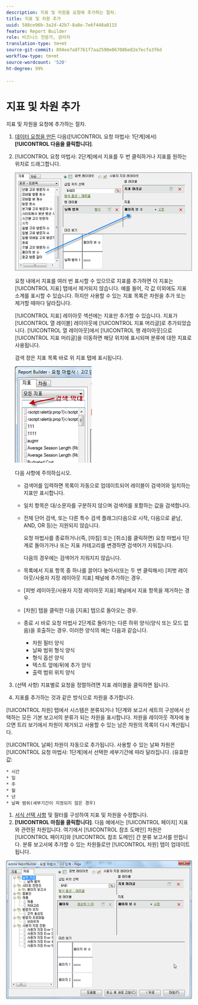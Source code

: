 ```yaml
---
description: 지표 및 차원을 요청에 추가하는 절차.
title: 지표 및 차원 추가
uuid: 588ce96b-3a2d-42b7-8a8e-7e6f448a0115
feature: Report Builder
role: 비즈니스 전문가, 관리자
translation-type: tm+mt
source-git-commit: 894ee7a8f761f7aa2590e06708be82e7ecfa3f6d
workflow-type: tm+mt
source-wordcount: '520'
ht-degree: 99%

---
```



# 지표 및 차원 추가

지표 및 차원을 요청에 추가하는 절차.

1. [데이터 요청을 만든](/help/analyze/report-builder/data-requests/data-requests.md) 다음([!UICONTROL 요청 마법사: 1단계]에서) **[!UICONTROL 다음을 클릭합니다]**.
1. [!UICONTROL 요청 마법사: 2단계]에서 지표를 두 번 클릭하거나 지표를 원하는 위치로 드래그합니다.

   ![단계 정보](assets/adding_metrics.png)

   요청 내에서 지표를 여러 번 표시할 수 있으므로 지표를 추가하면 이 지표는 [!UICONTROL 지표] 탭에서 제거되지 않습니다. 예를 들어, 각 값 이외에도 지표 소계를 표시할 수 있습니다. 하지만 사용할 수 있는 지표 목록은 차원을 추가 또는 제거할 때마다 달라집니다.

   [!UICONTROL 지표] 레이아웃 섹션에는 지표만 추가할 수 있습니다. 지표가 [!UICONTROL 열 레이블] 레이아웃에 [!UICONTROL 지표 머리글]로 추가되었습니다. [!UICONTROL 열 레이아웃]에서 [!UICONTROL 행 레이아웃]으로 [!UICONTROL 지표 머리글]을 이동하면 해당 위치에 표시되며 분류에 대한 지표로 사용됩니다.

   검색 창은 지표 목록 바로 위 지표 탭에 표시됩니다.

   ![](assets/search_bar_metric.png)

   다음 사항에 주의하십시오.

   * 검색어를 입력하면 목록이 자동으로 업데이트되어 레이블이 검색어와 일치하는 지표만 표시합니다.
   * 일치 항목은 대/소문자를 구분하지 않으며 검색어를 포함하는 값을 검색합니다.
   * 전체 단어 검색, 또는 다른 특수 검색 플래그(다음으로 시작, 다음으로 끝남, AND, OR 등)는 지원되지 않습니다.

      요청 마법사를 종료하거나(즉, [마침] 또는 [취소]를 클릭하면) 요청 마법사 1단계로 돌아가거나 또는 지표 카테고리를 변경하면 검색어가 지워집니다.

      다음의 경우에는 검색어가 지워지지 않습니다.

   * 목록에서 지표 항목 중 하나를 끌어다 놓아서(또는 두 번 클릭해서) [피벗 레이아웃/사용자 지정 레이아웃 지표] 패널에 추가하는 경우.
   * [피벗 레이아웃/사용자 지정 레이아웃 지표] 패널에서 지표 항목을 제거하는 경우.
   * [차원] 탭을 클릭한 다음 [지표] 탭으로 돌아오는 경우.
   * 종료 시 바로 요청 마법사 2단계로 돌아가는 다른 하위 양식(양식 또는 모드 없음)을 호출하는 경우. 이러한 양식의 예는 다음과 같습니다.

      * 차원 필터 양식
      * 날짜 범위 형식 양식
      * 형식 옵션 양식
      * 텍스트 앞에/뒤에 추가 양식
      * 출력 범위 위치 양식

1. (선택 사항) 지표별로 요청을 정렬하려면 지표 레이블을 클릭하면 됩니다.
1. 지표를 추가하는 것과 같은 방식으로 차원을 추가합니다.

[!UICONTROL 차원] 탭에서 시스템은 분류되거나 1단계와 보고서 세트의 구성에서 선택하는 모든 기본 보고서의 분류가 되는 차원을 표시합니다. 차원을 레이아웃 격자에 놓으면 트리 보기에서 차원이 제거되고 사용할 수 있는 남은 차원의 목록이 다시 계산됩니다.

[!UICONTROL 날짜] 차원이 자동으로 추가됩니다. 사용할 수 있는 날짜 차원은 [!UICONTROL 요청 마법사: 1단계]에서 선택한 세부기간에 따라 달라집니다. (유효한 값:

    * 시간
    * 일
    * 주
    * 월
    * 년
    * 날짜 범위(세부기간이 지정되지 않은 경우)

1. [서식 선택 사항](/help/analyze/report-builder/layout/t-format-display-headers.md) 및 필터를 구성하여 지표 및 차원을 수정합니다.
1. **[!UICONTROL 마침을 클릭합니다]**.
다음 예에서는 [!UICONTROL 페이지] 지표와 관련된 차원입니다. 여기에서 [!UICONTROL 참조 도메인] 차원은 [!UICONTROL 페이지]와 [!UICONTROL 참조 도메인] 간 분류 보고서를 만듭니다. 분류 보고서에 추가할 수 있는 차원들로만 [!UICONTROL 차원] 탭이 업데이트됩니다.

![](assets/page_pageview_02.png)
